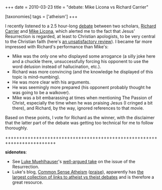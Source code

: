 +++
date = 2010-03-23
title = "debate: Mike Licona vs Richard Carrier"

[taxonomies]
tags = ['atheism']
+++

I recently listened to a 2.5 hour-long [debate] between two scholars,
[Richard Carrier] and [Mike Licona], which alerted me to the fact that
Jesus\' Resurrection is regarded, at least to Christian apologists, to
be very central to the Christian faith (here\'s [an unsatisfactory
review]). I became far more impressed with Richard\'s performance than
Mike\'s:

-   Mike was the only one who displayed some arrogance (a silly joke
    here and a chuckle there, unsuccessfully forcing his opponent to use
    the word delusion instead of hallucination, etc.).
-   Richard was more convincing (and the knowledge he displayed of this
    topic is mind-numbing).
-   He was more clear with his arguments.
-   He was seemingly more prepared (his opponent probably thought he was
    going to be a walkover).
-   Mike was a bit embarassing at times when mentioning The Passion of
    Christ, especially the time when he was praising Jesus (I cringed a
    bit there), and Richard, by the way, ignored references to that
    movie.

Based on these points, I vote for Richard as the winner, with the
disclaimer that the latter part of the debate was getting too technical
for me to follow thoroughly.

++++++++++++++++++++++++++++++++++++++++++++++++++++++++++++++++++++++++

**sidenotes**:

-   See [Luke Muehlhauser]\'s [well-argued take] on the issue of the
    Resurrection.
-   Luke\'s blog, [Common Sense Atheism] ([praise]), apparently has [the
    largest collection of links to atheist vs theist debates] and is
    therefore a great resource.

  [debate]: http://namb.edgeboss.net/download/namb/audio_files/apologetics_debates/debate-licona_carrier.mp3
  [Richard Carrier]: http://en.wikipedia.org/wiki/Richard_Carrier
  [Mike Licona]: http://en.wikipedia.org/wiki/Mike_Licona
  [an unsatisfactory review]: http://agnosticpopularfront.blogspot.com/2004/04/carrier-vs-licona-in-los-angeles-ca.html
  [Luke Muehlhauser]: http://commonsenseatheism.com/?page_id=3
  [well-argued take]: http://commonsenseatheism.com/?p=30
  [Common Sense Atheism]: http://commonsenseatheism.com
  [praise]: http://tshepang.net/common-sense-atheism-rocks
  [the largest collection of links to atheist vs theist debates]: http://commonsenseatheism.com/?p=50
